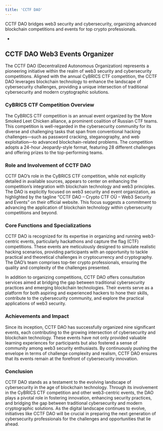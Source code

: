 ```yaml
---
title: 'CCTF DAO'
---
```


CCTF DAO bridges web3 security and cybersecurity, organizing advanced blockchain competitions and events for top crypto professionals.

- 

CCTF DAO Web3 Events Organizer
------------------------------

The CCTF DAO (Decentralized Autonomous Organization) represents a pioneering initiative within the realm of web3 security and cybersecurity competitions. Aligned with the annual CyBRICS CTF competition, the CCTF DAO leverages blockchain technology to enhance the landscape of cybersecurity challenges, providing a unique intersection of traditional cybersecurity and modern cryptographic solutions.

### CyBRICS CTF Competition Overview

The CyBRICS CTF competition is an annual event organized by the More Smoked Leet Chicken alliance, a prominent coalition of Russian CTF teams. This competition is well-regarded in the cybersecurity community for its diverse and challenging tasks that span from conventional hacking challenges—such as password cracking, steganography, and web exploitation—to advanced blockchain-related problems. The competition adopts a 24-hour Jeopardy-style format, featuring 28 different challenges and offering prizes to the top-performing teams.

### Role and Involvement of CCTF DAO

CCTF DAO’s role in the CyBRICS CTF competition, while not explicitly detailed in available sources, appears to center on enhancing the competition’s integration with blockchain technology and web3 principles. The DAO is explicitly focused on web3 security and event organization, as highlighted by the tagline “CCTF DAO – Crypto CTF OÜ – Web3 Security and Events” on their official website. This focus suggests a commitment to advancing the application of blockchain technology within cybersecurity competitions and beyond.

### Core Functions and Specializations

CCTF DAO is recognized for its expertise in organizing and running web3-centric events, particularly hackathons and capture the flag (CTF) competitions. These events are meticulously designed to simulate realistic hacking scenarios, providing participants with an opportunity to tackle practical and theoretical challenges in cryptocurrency and cryptography. The DAO’s team comprises top-tier crypto professionals, ensuring the quality and complexity of the challenges presented.

In addition to organizing competitions, CCTF DAO offers consultation services aimed at bridging the gap between traditional cybersecurity practices and emerging blockchain technologies. Their events serve as a platform for both aspiring and experienced hackers to hone their skills, contribute to the cybersecurity community, and explore the practical applications of web3 security.

### Achievements and Impact

Since its inception, CCTF DAO has successfully organized nine significant events, each contributing to the growing intersection of cybersecurity and blockchain technology. These events have not only provided valuable learning experiences for participants but also fostered a sense of community among web3 security enthusiasts. By continuously pushing the envelope in terms of challenge complexity and realism, CCTF DAO ensures that its events remain at the forefront of cybersecurity innovation.

### Conclusion

CCTF DAO stands as a testament to the evolving landscape of cybersecurity in the age of blockchain technology. Through its involvement in the CyBRICS CTF competition and other web3-centric events, the DAO plays a pivotal role in fostering innovation, enhancing security practices, and bridging the gap between traditional cybersecurity and modern cryptographic solutions. As the digital landscape continues to evolve, initiatives like CCTF DAO will be crucial in preparing the next generation of cybersecurity professionals for the challenges and opportunities that lie ahead.
